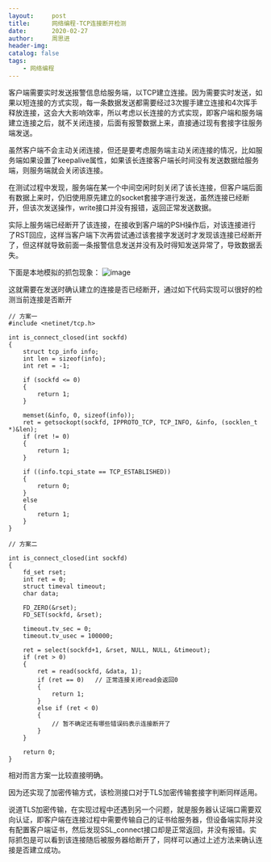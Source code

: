 ```yaml
---
layout:     post
title:      网络编程-TCP连接断开检测
date:       2020-02-27
author:     周思进
header-img:	
catalog: false
tags:
    - 网络编程
---
```


客户端需要实时发送报警信息给服务端，以TCP建立连接。因为需要实时发送，如果以短连接的方式实现，每一条数据发送都需要经过3次握手建立连接和4次挥手释放连接，这会大大影响效率，所以考虑以长连接的方式实现，即客户端和服务端建立连接之后，就不关闭连接，后面有报警数据上来，直接通过现有套接字往服务端发送。

虽然客户端不会主动关闭连接，但还是要考虑服务端主动关闭连接的情况，比如服务端如果设置了keepalive属性，如果该长连接客户端长时间没有发送数据给服务端，则服务端就会关闭该连接。

在测试过程中发现，服务端在某一个中间空闲时刻关闭了该长连接，但客户端后面有数据上来时，仍旧使用原先建立的socket套接字进行发送，虽然连接已经断开，但该次发送操作，write接口并没有报错，返回正常发送数据。

实际上服务端已经断开了该连接，在接收到客户端的PSH操作后，对该连接进行了RST回应，这样当客户端下次再尝试通过该套接字发送时才发现该连接已经断开了，但这样就导致前面一条报警信息发送并没有及时得知发送异常了，导致数据丢失。

下面是本地模拟的抓包现象：
![image](https://tva1.sinaimg.cn/large/0082zybply1gca8rspfktj31vi09an1z.jpg)

这就需要在发送时确认建立的连接是否已经断开，通过如下代码实现可以很好的检测当前连接是否断开

```
// 方案一
#include <netinet/tcp.h>

int is_connect_closed(int sockfd)
{
	struct tcp_info info;
	int len = sizeof(info);
	int ret = -1;

	if (sockfd <= 0)
	{
		return 1;
	}
	
	memset(&info, 0, sizeof(info));
	ret = getsockopt(sockfd, IPPROTO_TCP, TCP_INFO, &info, (socklen_t *)&len);
	if (ret != 0)
	{
		return 1;
	}

	if ((info.tcpi_state == TCP_ESTABLISHED))
	{
		return 0;
	}
	else
	{
		return 1;
	}
}

// 方案二

int is_connect_closed(int sockfd)
{
	fd_set rset;
	int ret = 0;
	struct timeval timeout;
	char data;

	FD_ZERO(&rset);
	FD_SET(sockfd, &rset);

	timeout.tv_sec = 0;
	timeout.tv_usec = 100000;

	ret = select(sockfd+1, &rset, NULL, NULL, &timeout);
	if (ret > 0)
	{
		ret = read(sockfd, &data, 1);
		if (ret == 0)	// 正常连接关闭read会返回0
		{
			return 1;
		}
		else if (ret < 0)
		{
			// 暂不确定还有哪些错误码表示连接断开了
		}
	}

	return 0;
}

```

相对而言方案一比较直接明确。


因为还实现了加密传输方式，该检测接口对于TLS加密传输套接字判断同样适用。

说道TLS加密传输，在实现过程中还遇到另一个问题，就是服务器认证端口需要双向认证，即客户端在连接过程中需要传输自己的证书给服务器，但设备端实际并没有配置客户端证书，然后发现SSL_connect接口却是正常返回，并没有报错。实际抓包是可以看到该连接随后被服务器给断开了，同样可以通过上述方法来确认连接是否建立成功。

